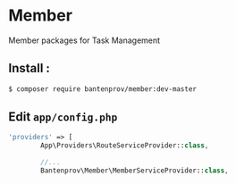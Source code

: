 # Member
Member packages for Task Management

## Install :
```bash
$ composer require bantenprov/member:dev-master
```

## Edit `app/config.php`
```php
'providers' => [
        App\Providers\RouteServiceProvider::class,
        
        //...
        Bantenprov\Member\MemberServiceProvider::class,
```
